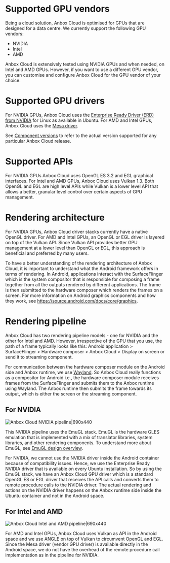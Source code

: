# Supported GPU vendors

Being a cloud solution, Anbox Cloud is optimised for GPUs that are designed for a data centre. We currently support the following GPU vendors:

* NVIDIA
* Intel
* AMD

Anbox Cloud is extensively tested using NVIDIA GPUs and when needed, on Intel and AMD GPUs. However, if you want to use a different GPU vendor, you can customise and configure Anbox Cloud for the GPU vendor of your choice.

# Supported GPU drivers

For NVIDIA GPUs, Anbox Cloud uses the [Enterprise Ready Driver (ERD) from NVIDIA](https://help.ubuntu.com/community/NvidiaDriversInstallation) for Linux as available in Ubuntu. 
For AMD and Intel GPUs, Anbox Cloud uses the [Mesa driver](https://www.mesa3d.org/).

See [Component versions](https://anbox-cloud.io/docs/component-versions) to refer to the actual version supported for any particular Anbox Cloud release.

# Supported APIs

For NVIDIA GPUs Anbox Cloud uses OpenGL ES 3.2 and EGL graphical interfaces. For Intel and AMD GPUs, Anbox Cloud uses Vulkan 1.3. Both OpenGL and EGL are high level APIs while Vulkan is a lower level API that allows a better, granular level control over certain aspects of GPU management.

# Rendering architecture

For NVIDIA GPUs, Anbox Cloud driver stacks currently have a native OpenGL driver. For AMD and Intel GPUs, an OpenGL or EGL driver is layered on top of the Vulkan API. Since Vulkan API provides better GPU management at a lower level than OpenGL or EGL, this approach is beneficial and preferred by many users.

To have a better understanding of the rendering architecture of Anbox Cloud, it is important to understand what the Android framework offers in terms of rendering. In Android, applications interact with the SurfaceFlinger which is the system compositor that is responsible for composing a frame together from all the outputs rendered by different applications. The frame is then submitted to the hardware composer which renders the frames on a screen. For more information on Android graphics components and how they work, see https://source.android.com/docs/core/graphics. 

# Rendering pipeline

Anbox Cloud has two rendering pipeline models - one for NVIDIA and the other for Intel and AMD. However, irrespective of the GPU that you use, the path of a frame typically looks like this: Android application > SurfaceFlinger > Hardware composer > Anbox Cloud > Display on screen or send it to streaming component.

For communication between the hardware composer module on the Android side and Anbox runtime, we use [Wayland](https://wayland.freedesktop.org/). So Anbox Cloud really functions as a compositor for Android i.e., the hardware composer module receives frames from the SurfaceFlinger and submits them to the Anbox runtime using Wayland. The Anbox runtime then submits the frame towards its output, which is either the screen or the streaming component.

## For NVIDIA

![Anbox Cloud NVIDIA pipeline|690x440](https://assets.ubuntu.com/v1/3ba1fddd-NVIDIA_pipeline.png)

This NVIDIA pipeline uses the EmuGL stack. EmuGL is the hardware GLES emulation that is implemented with a mix of translator libraries, system libraries, and other rendering components. To understand more about EmuGL, see [EmuGL design overview](https://android.googlesource.com/platform/external/qemu/+/refs/heads/emu-master-dev/android/android-emugl/DESIGN). 

For NVIDIA, we cannot use the NVIDIA driver inside the Android container because of compatibility issues. Hence, we use the Enterprise Ready NVIDIA driver that is available on every Ubuntu installation. So by using the EmuGL stack, we have an Anbox Cloud GPU driver which is a standard OpenGL ES or EGL driver that receives the API calls and converts them to remote procedure calls to the NVIDIA driver. The actual rendering and actions on the NVIDIA driver happens on the Anbox runtime side inside the Ubuntu container and not in the Android space. 

## For Intel and AMD

![Anbox Cloud Intel and AMD pipeline|690x440](https://assets.ubuntu.com/v1/7aa9aff1-Intel_AMD_pipeline.png)

For AMD and Intel GPUs, Anbox Cloud uses Vulkan as API in the Android space and we use ANGLE on top of Vulkan to circumvent OpenGL and EGL. Since the Mesa driver (vendor GPU driver) is available directly in the Android space, we do not have the overhead of the remote procedure call implementation as in the pipeline for NVIDIA. 






